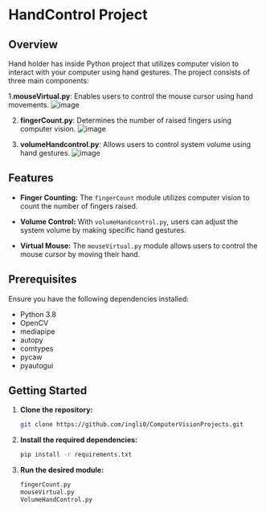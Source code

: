 # HandControl Project
 

## Overview

Hand holder has inside Python project that utilizes computer vision to interact with your computer using hand gestures. The project consists of three main components:

1.**mouseVirtual.py**: Enables users to control the mouse cursor using hand movements.
![image](https://github.com/ingli0/ComputerVisionProjects/assets/76855285/79ab956c-d928-48a3-a3aa-0d3a0f781b9a)
  
  
2. **fingerCount.py**: Determines the number of raised fingers using computer vision.
![image](https://github.com/ingli0/ComputerVisionProjects/assets/76855285/40c80a8a-33f8-4a6e-bfdd-46b193dd02d6)

3. **volumeHandcontrol.py**: Allows users to control system volume using hand gestures.
![image](https://github.com/ingli0/ComputerVisionProjects/assets/76855285/f64a5c25-e28d-4b92-a103-8fa6f1d844c5)

 



## Features

- **Finger Counting:** The `fingerCount` module utilizes computer vision to count the number of fingers raised.

- **Volume Control:** With `volumeHandcontrol.py`, users can adjust the system volume by making specific hand gestures.

- **Virtual Mouse:** The `mouseVirtual.py` module allows users to control the mouse cursor by moving their hand.

## Prerequisites

Ensure you have the following dependencies installed:

- Python 3.8
- OpenCV
- mediapipe
- autopy
- comtypes
- pycaw
- pyautogui

## Getting Started

1. **Clone the repository:**

   ```bash
   git clone https://github.com/ingli0/ComputerVisionProjects.git

2. **Install the required dependencies:**
   ```bash
   pip install -r requirements.txt 

3. **Run the desired module:**
   ```bash
   fingerCount.py
   mouseVirtual.py
   VolumeHandControl.py
